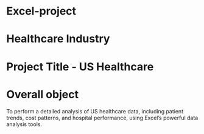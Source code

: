 # Excel-project
# Healthcare Industry
# Project Title - US Healthcare
# Overall object 
To perform a detailed analysis of US healthcare data, including patient trends, cost patterns,
and hospital performance, using Excel’s powerful data analysis tools.
